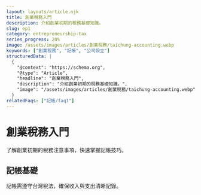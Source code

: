 ```yaml
---
layout: layouts/article.njk
title: 創業稅務入門
description: 介紹創業初期的稅務基礎知識。
slug: ep1
category: entrepreneurship-tax
series_progress: 20%
image: /assets/images/articles/創業稅務/taichung-accounting.webp
keywords: ["創業稅務", "記帳", "公司設立"]
structuredData: |
  {
    "@context": "https://schema.org",
    "@type": "Article",
    "headline": "創業稅務入門",
    "description": "介紹創業初期的稅務基礎知識。",
    "image": "/assets/images/articles/創業稅務/taichung-accounting.webp"
  }
relatedFaqs: ["記帳/faq1"]
---
```

# 創業稅務入門
了解創業初期的稅務注意事項，快速掌握記帳技巧。
## 記帳基礎
記帳需遵守台灣稅法，確保收入與支出清晰記錄。

